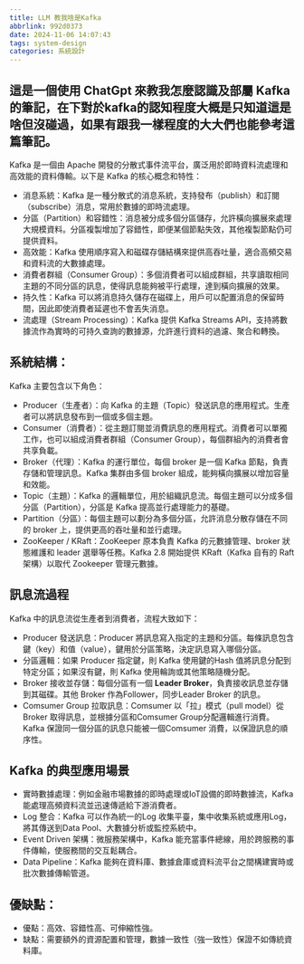 ```yaml
---
title: LLM 教我啥是Kafka
abbrlink: 992d0373
date: 2024-11-06 14:07:43
tags: system-design
categories: 系統設計
---
```

這是一個使用 ChatGpt 來教我怎麼認識及部屬 Kafka的筆記，在下對於kafka的認知程度大概是只知道這是啥但沒碰過，如果有跟我一樣程度的大大們也能參考這篇筆記。
-----
Kafka 是一個由 Apache 開發的分散式事件流平台，廣泛用於即時資料流處理和高效能的資料傳輸。以下是 Kafka 的核心概念和特性：

- 消息系統：Kafka 是一種分散式的消息系統，支持發布（publish）和訂閱（subscribe）消息，常用於數據的即時流處理。
- 分區（Partition）和容錯性：消息被分成多個分區儲存，允許橫向擴展來處理大規模資料。分區複製增加了容錯性，即便某個節點失效，其他複製節點仍可提供資料。
- 高效能：Kafka 使用順序寫入和磁碟存儲結構來提供高吞吐量，適合高頻交易和資料流的大數據處理。
- 消費者群組（Consumer Group）：多個消費者可以組成群組，共享讀取相同主題的不同分區的訊息，使得訊息能夠被平行處理，達到橫向擴展的效果。
- 持久性：Kafka 可以將消息持久儲存在磁碟上，用戶可以配置消息的保留時間，因此即使消費者延遲也不會丟失消息。
- 流處理（Stream Processing）：Kafka 提供 Kafka Streams API，支持將數據流作為實時的可持久查詢的數據源，允許進行資料的過濾、聚合和轉換。

<!--more-->
## 系統結構：
Kafka 主要包含以下角色：

- Producer（生產者）：向 Kafka 的主題（Topic）發送訊息的應用程式。生產者可以將訊息發布到一個或多個主題。
- Consumer（消費者）：從主題訂閱並消費訊息的應用程式。消費者可以單獨工作，也可以組成消費者群組（Consumer Group），每個群組內的消費者會共享負載。
- Broker（代理）：Kafka 的運行單位，每個 broker 是一個 Kafka 節點，負責存儲和管理訊息。Kafka 集群由多個 broker 組成，能夠橫向擴展以增加容量和效能。
- Topic（主題）：Kafka 的邏輯單位，用於組織訊息流。每個主題可以分成多個分區（Partition），分區是 Kafka 提高並行處理能力的基礎。
- Partition（分區）：每個主題可以劃分為多個分區，允許消息分散存儲在不同的 broker 上，提供更高的吞吐量和並行處理。
- ZooKeeper / KRaft：ZooKeeper 原本負責 Kafka 的元數據管理、broker 狀態維護和 leader 選舉等任務。Kafka 2.8 開始提供 KRaft（Kafka 自有的 Raft 架構）以取代 Zookeeper 管理元數據。

## 訊息流過程
Kafka 中的訊息流從生產者到消費者，流程大致如下：

- Producer 發送訊息：Producer 將訊息寫入指定的主題和分區。每條訊息包含鍵（key）和值（value），鍵用於分區策略，決定訊息寫入哪個分區。
- 分區邏輯：如果 Producer 指定鍵，則 Kafka 使用鍵的Hash 值將訊息分配到特定分區；如果沒有鍵，則 Kafka 使用輪詢或其他策略隨機分配。
- Broker 接收並存儲：每個分區有一個 **Leader Broker**，負責接收訊息並存儲到其磁碟。其他 Broker 作為Follower，同步Leader Broker 的訊息。
- Comsumer Group 拉取訊息：Comsumer 以「拉」模式（pull model）從 Broker 取得訊息，並根據分區和Comsumer Group分配邏輯進行消費。Kafka 保證同一個分區的訊息只能被一個Comsumer 消費，以保證訊息的順序性。

## Kafka 的典型應用場景
- 實時數據處理：例如金融市場數據的即時處理或IoT設備的即時數據流，Kafka 能處理高頻資料流並迅速傳遞給下游消費者。
- Log 整合：Kafka 可以作為統一的Log 收集平臺，集中收集系統或應用Log，將其傳送到Data Pool、大數據分析或監控系統中。
- Event Driven 架構：微服務架構中，Kafka 能充當事件總線，用於跨服務的事件傳輸，使服務間的交互鬆耦合。
- Data Pipeline：Kafka 能夠在資料庫、數據倉庫或資料流平台之間構建實時或批次數據傳輸管道。

## 優缺點：
- 優點：高效、容錯性高、可伸縮性強。
- 缺點：需要額外的資源配置和管理，數據一致性（強一致性）保證不如傳統資料庫。

